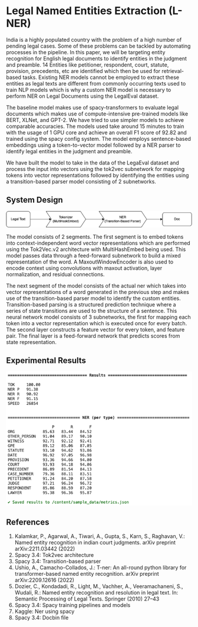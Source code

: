 # Legal Named Entities Extraction (L-NER)
India is a highly populated country with the problem of a high number of pending legal cases. Some of these problems can be tackled by automating processes in the pipeline. In this paper, we will be targeting entity recognition for English legal documents to identify entities in the judgment and preamble. 14 Entities like petitioner, respondent, court, statute, provision, precedents, etc are identified which then be used for retrieval-based tasks. Existing NER models cannot be employed to extract these entities as legal texts are different from commonly occurring texts used to train NLP models which is why a custom NER model is necessary to perform NER on Legal Documents using the LegalEval dataset.

The baseline model makes use of spacy-transformers to evaluate legal documents which makes use of compute-intensive pre-trained models like BERT, XLNet, and GPT-2. We have tried to use simpler models to achieve comparable accuracies. The models used take around 15 minutes to train with the usage of 1 GPU core and achieve an overall F1 score of 92.82 and trained using the spacy config system. The model employs sentence-based embeddings using a token-to-vector model followed by a NER parser to identify legal entities in the judgment and preamble. 

We have built the model to take in the data of the LegaEval dataset and process the input into vectors using the tok2vec subnetwork for mapping tokens into vector representations followed by identifying the entities using a transition-based parser model consisting of 2 subnetworks. 

## System Design

<img width="700" alt="Model Architecture" src="https://github.com/maazshaik/semeval-legal-ner/blob/main/images/sysdesign.png">

The model consists of 2 segments. The first segment is to embed tokens into context-independent word vector representations which are performed using the Tok2Vec.v2 architecture with MultiHashEmbed being used. This model passes data through a feed-forward subnetwork to build a mixed representation of the word. A MaxoutWindowEncoder is also used to encode context using convolutions with maxout activation, layer normalization, and residual connections.

The next segment of the model consists of the actual ner which takes into vector representations of a word generated in the previous step and makes use of the transition-based parser model to identify the custom entities. Transition-based parsing is a structured prediction technique where a series of state transitions are used to the structure of a sentence. This neural network model consists of 3 subnetworks, the first for mapping each token into a vector representation which is executed once for every batch. The second layer constructs a feature vector for every token, and feature pair. The final layer is a feed-forward network that predicts scores from state representation.

## Experimental Results

<img width="700" alt="Exp Results" src="https://github.com/maazshaik/semeval-legal-ner/blob/main/images/metrics.png">

## References


1. Kalamkar, P., Agarwal, A., Tiwari, A., Gupta, S., Karn, S., Raghavan, V.: Named
entity recognition in indian court judgments. arXiv preprint arXiv:2211.03442
(2022)
2. Spacy 3.4: Tok2vec architecture
3. Spacy 3.4: Transition-based parser
4. Ushio, A., Camacho-Collados, J.: T-ner: An all-round python library for
transformer-based named entity recognition. arXiv preprint arXiv:2209.12616
(2022)
5. Dozier, C., Kondadadi, R., Light, M., Vachher, A., Veeramachaneni, S., Wudali, R.:
Named entity recognition and resolution in legal text. In: Semantic Processing of
Legal Texts. Springer (2010) 27–43
6. Spacy 3.4: Spacy training pipelines and models
7. Kaggle: Ner using spacy
8. Spacy 3.4: Docbin file


